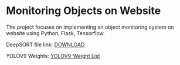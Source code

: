 # Monitoring Objects on Website
The project focuses on implementing an object monitoring system on website using Python, Flask, Tensorflow.

DeepSORT file link: [DOWNLOAD](https://drive.google.com/uc?id=11ZSZcG-bcbueXZC3rN08CM0qqX3eiHxf&confirm=t)

YOLOV9 Weights: [YOLOV9-Weight List](https://github.com/WongKinYiu/yolov9/releases/tag/v0.1)
